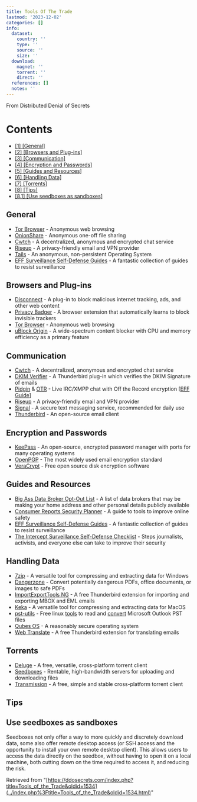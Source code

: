 ```yaml
---
title: Tools Of The Trade
lastmod: '2023-12-02'
categories: []
info:
  dataset:
    country: ''
    type: ''
    source: ''
    size: ''
  download:
    magnet: ''
    torrent: ''
    direct: ''
  references: []
  notes: ''
---
```




From Distributed Denial of Secrets

# Contents

- [[1]
[General]](Tools_of_the_Trade.html#General)
- [[2] [Browsers and
Plug-ins]](Tools_of_the_Trade.html#Browsers_and_Plug-ins)
- [[3]
[Communication]](Tools_of_the_Trade.html#Communication)
- [[4] [Encryption and
Passwords]](Tools_of_the_Trade.html#Encryption_and_Passwords)
- [[5] [Guides and
Resources]](Tools_of_the_Trade.html#Guides_and_Resources)
- [[6] [Handling
Data]](Tools_of_the_Trade.html#Handling_Data)
- [[7]
[Torrents]](Tools_of_the_Trade.html#Torrents)
- [[8] [Tips]](Tools_of_the_Trade.html#Tips)
- [[8.1] [Use seedboxes as
sandboxes]](Tools_of_the_Trade.html#Use_seedboxes_as_sandboxes)

## General

- [Tor
Browser](https://www.torproject.org/projects/torbrowser.html.en) - Anonymous web browsing
- [OnionShare](https://onionshare.org/) - Anonymous one-off file sharing
- [Cwtch](https://cwtch.im/) - A
decentralized, anonymous and encrypted chat service
- [Riseup](https://riseup.net/) - A
privacy-friendly email and VPN provider
- [Tails](https://tails.boum.org/) -
An anonymous, non-persistent Operating System
- [EFF Surveillance Self-Defense
Guides](https://ssd.eff.org/en) - A
fantastic collection of guides to resist surveillance

## Browsers and Plug-ins

- [Disconnect](https://disconnect.me/) - A plug-in to block malicious internet tracking,
ads, and other web content
- [Privacy Badger](https://privacybadger.org/) - A browser extension that automatically learns to
block invisible trackers
- [Tor
Browser](https://www.torproject.org/projects/torbrowser.html.en) - Anonymous web browsing
- [uBlock Origin](https://ublockorigin.com/) - A wide-spectrum content blocker with CPU and
memory efficiency as a primary feature

## Communication

- [Cwtch](https://cwtch.im/) - A
decentralized, anonymous and encrypted chat service
- [DKIM
Verifier](https://addons.thunderbird.net/en-US/thunderbird/addon/dkim-verifier/) - A Thunderbird plug-in which verifies the
DKIM Signature of emails
- [Pidgin](https://pidgin.im/) &
[OTR](https://otr.cypherpunks.ca/) -
Live IRC/XMPP chat with Off the Record encryption [[EFF
Guide](https://ssd.eff.org/en/module/how-use-otr-linux)]
- [Riseup](https://riseup.net/) - A
privacy-friendly email and VPN provider
- [Signal](https://www.signal.org/) -
A secure text messaging service, recommended for daily use
- [Thunderbird](https://www.thunderbird.net/) - An open-source email client

## Encryption and Passwords

- [KeePass](https://keepass.info/) -
An open-source, encrypted password manager with ports for many
operating systems
- [OpenPGP](https://www.openpgp.org/) - The most widely used email encryption standard
- [VeraCrypt](https://www.veracrypt.fr/en/Home.html) - Free open source disk encryption software

## Guides and Resources

- [Big Ass Data Broker Opt-Out
List](https://github.com/yaelwrites/Big-Ass-Data-Broker-Opt-Out-List) - A list of data brokers that may be making
your home address and other personal details publicly available
- [Consumer Reports Security
Planner](https://securityplanner.consumerreports.org/recommendations) - A guide to tools to improve online safety
- [EFF Surveillance Self-Defense
Guides](https://ssd.eff.org/en) - A
fantastic collection of guides to resist surveillance
- [The Intercept Surveillance Self-Defense
Checklist](https://medium.com/theintercept/surveillance-self-defense-for-journalists-ce627e332db6) - Steps journalists, activists, and everyone
else can take to improve their security

## Handling Data

- [7zip](https://www.7-zip.org/) - A
versatile tool for compressing and extracting data for Windows
- [Dangerzone](https://dangerzone.rocks) - Convert potentially dangerous PDFs, office
documents, or images to safe PDFs
- [ImportExportTools
NG](https://addons.thunderbird.net/en-US/thunderbird/addon/importexporttools-ng/) - A free Thunderbird extension for importing
and exporting MBOX and EML emails
- [Keka](https://www.keka.io/en/) - A
versatile tool for compressing and extracting data for MacOS
- [pst-utils](https://pkgs.org/download/pst-utils) - Free linux
[tools](https://packages.debian.org/sid/pst-utils) to read and
[convert](https://linux.die.net/man/1/readpst) Microsoft Outlook PST files
- [Qubes OS](https://www.qubes-os.org/) - A reasonably secure operating system
- [Web
Translate](https://addons.thunderbird.net/en-US/thunderbird/addon/web_translate/) - A free Thunderbird extension for translating
emails

## Torrents

- [Deluge](https://www.deluge-torrent.org/) - A free, versatile, cross-platform torrent client
- [Seedboxes](https://en.wikipedia.org/wiki/Seedbox "wikipedia:Seedbox") -
Rentable, high-bandwidth servers for uploading and downloading files
- [Transmission](https://transmissionbt.com/about/) - A free, simple and stable cross-platform torrent
client

## Tips

## Use seedboxes as sandboxes

Seedboxes not only offer a way to more quickly and discretely download
data, some also offer remote desktop access (or SSH access and the
opportunity to install your own remote desktop client). This allows
users to access the data directly on the seedbox, without having to open
it on a local machine, both cutting down on the time required to access
it, and reducing the risk.

Retrieved from
"[https://ddosecrets.com/index.php?title=Tools_of_the_Trade&oldid=1534](../index.php%3Ftitle=Tools_of_the_Trade&oldid=1534.html)"

